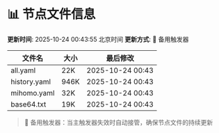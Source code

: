 # 📊 节点文件信息

**更新时间**: 2025-10-24 00:43:55 北京时间
**更新方式**: 🔄 备用触发器

| 文件名 | 大小 | 最后修改 |
|--------|------|----------|
| all.yaml | 22K | 2025-10-24 00:43 |
| history.yaml | 946K | 2025-10-24 00:43 |
| mihomo.yaml | 32K | 2025-10-24 00:43 |
| base64.txt | 19K | 2025-10-24 00:43 |

> 🔄 备用触发器：当主触发器失效时自动接管，确保节点文件的持续更新
